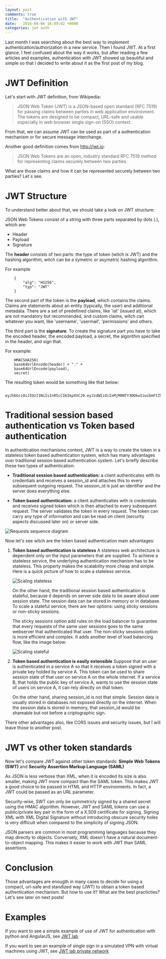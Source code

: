 ```yaml
---
layout: post
comments: true
title:  "Authentication with JWT"
date:   2016-04-06 16:09:02 +0000
categories: jwt auth
---
```


Last month I was searching about the best way to implement authentication/authorization in a new service. Then I found JWT. At a first glance, I feel confused about the way it works, but after reading a few articles and examples, authentication with JWT showed up beautiful and simple so that I decided to write about it as the first post of my blog.

# JWT Definition

Let's start with JWT definition, from Wikipedia:

> JSON Web Token (JWT) is a JSON-based open standard (RFC 7519) for passing claims between parties
> in web application environment. The tokens are designed to be compact, URL-safe and usable especially 
> in web browser single sign-on (SSO) context.

From that, we can assume JWT can be used as part of a authentication mechanism or for secure message interchange. 

Another good definition comes from http://jwt.io:

> JSON Web Tokens are an open, industry standard RFC 7519 method for representing claims 
> securely between two parties.

What are those claims and how it can be represented securely between two parties? Let`s see.

# JWT Structure

To understand better about that, we should take a look on JWT structure:

JSON Web Tokens consist of a string with three parts separated by dots (.), which are:

* Header
* Payload
* Signature

The **header** consists of two parts: the type of token (witch is JWT) and the hashing algorithm, witch can be a symetric or asymetric hashing algorithm.

For example
```
	{
		"alg": "HS256",
		"typ": "JWT"
	}
```
The second part of the token is the **payload**, which contains the claims. Claims are statements about an entity (typically, the user) and additional metadata. There are a set of predefined claims, like 'iat' (issued at), which are not mandatory but recommended,  and custom claims, witch can whatever you want, like 'username', 'usermail', 'permissions' and others.

The third part is the **signature**. To create the signature part you have to take the encoded header, the encoded payload, a secret, the algorithm specified in the header, and sign that.

For example:
```
	HMACSHA256(
	base64UrlEncode(header) + "." +
	base64UrlEncode(payload),
	secret)
```	
The resulting token would be something like that below:
```
	eyJhbGciOiJIUzI1NiIsInR5cCI6IkpXVCJ9.eyJzdWIiOiIxMjM0NTY3ODkwIiwibmFtZSI6IkpvaG4gRG9lIiwiYWRtaW4iOnRydWV9.TJVA95OrM7E2cBab30RMHrHDcEfxjoYZgeFONFh7HgQ
```

# Traditional session based authentication vs Token based authentication

In authentication mechanisms context, JWT is a way to create the token in a stateless token based authentication system, witch has many advantages over traditional session based authentication system. Let's briefly describe these two types of authentication:

* **Traditional session based authentication:** a client authenticates with its credentials and receives a session_id and attaches this to every subsequent outgoing request. The session_id is just an identifier and the server does everything else.

* **Token based authentication:** a client authenticaties with is credentials and receives signed token which is then attached to every subsequent request. The server validates the token in every request. The token can carry any type of information and can be read on client (security aspects discussed later on) or server side. 

![Requests sequence diagram](/images/jwt1.png "Requests/Response flow for each type of authentication")


Now let's see witch are the token based authentication main advantages:

1. **Token based authentication is stateless** A stateless web architecture is dependent only on the input parameters that are supplied. To achieve a stateless service, the underlying authentication mechanism has to be stateless. This property makes the scalability more cheap and simple. Here is a quick picture of how to scale a stateless service.

   ![Scaling stateless](/images/jwt2.png "Scaling stateless architecture")

   On the other hand, the traditional session based authentication is stateful, because it depends on server side data to be aware about user session state. The session data can be stored in memory or in database. To scale a stateful service, there are two options: using sticky sessions or non-sticky sessions.

   The sticky sessions option add rules on the load balancer to guarantee that every requests of the same user sessions goes to the same webserver that authenticated that user. The non-sticky sessions option is more efficient and complex. It adds another level of load balancing flow, like the image below:

   ![Scaling stateful](/images/jwt3.png "Scaling stateful sticky session architecture")


2. **Token based authentication is easily extensible** Suppose that an user is authenticated in a service A so that it receives a token signed with a private key holded by service A. This token can be used to share session state of that user on service A on the whole internet. If a service B, that holds the public key of service A, wants to use the session state of users on service A, it can rely directly on that token.  

   On the other hand, sharing session_id is not that simple. Session data is usually stored in databases not exposed directly on the internet. When the session data is stored in memory, that session_id would be shareable but not before a criptographic sign.

There other advantages also, like CORS issues and security issues, but I will leave those to another post.

# JWT vs other token standards

Now let's compare JWT against other token standards: **Simple Web Tokens (SWT)** and **Security Assertion Markup Language (SAML)**

As JSON is less verbose than XML, when it is encoded its size is also smaller, making JWT more compact than the SAML token. This makes JWT a good choice to be passed in HTML and HTTP environments. In fact, a JWT could be passed as an URL parameter.

Security-wise, SWT can only be symmetricly signed by a shared secret using the HMAC algorithm. However, JWT and SAML tokens can use a public/private key pair in the form of a X.509 certificate for signing. Signing XML with XML Digital Signature without introducing obscure security holes is very difficult when compared to the simplicity of signing JSON.

JSON parsers are common in most programming languages because they map directly to objects. Conversely, XML doesn't have a natural document-to-object mapping. This makes it easier to work with JWT than SAML assertions.

# Conclusion

Those advantages are enougth in many cases to decide for using a compact, url-safe and standized way (JWT) to obtain a token based authentication mechanism. But how to use it? What are the best practicties? Let's see later on next posts!

# Examples

If you want to see a simple example of use of JWT for authentication with python and AngularJS, see [JWT lab](http://github.com/du2x/jwtlab)

If you want to see an example of single sign in a simulated VPN with virtual machines using JWT, see [JWT lab private network](https://github.com/du2x/jwtlab_privatenetwork)

